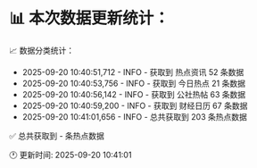 📊 本次数据更新统计：
==========================

📈 数据分类统计：
- 2025-09-20 10:40:51,712 - INFO - 获取到 热点资讯 52 条数据
- 2025-09-20 10:40:53,756 - INFO - 获取到 今日热点 21 条数据
- 2025-09-20 10:40:56,142 - INFO - 获取到 公社热帖 63 条数据
- 2025-09-20 10:40:59,200 - INFO - 获取到 财经日历 67 条数据
- 2025-09-20 10:41:01,656 - INFO - 总共获取到 203 条热点数据

✅ 总共获取到 - 条热点数据

🕐 更新时间: 2025-09-20 10:41:01
